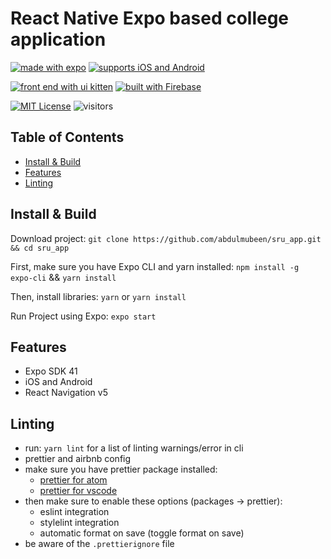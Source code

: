 # React Native Expo based college application
[![made with expo](https://img.shields.io/badge/MADE%20WITH%20EXPO-000.svg?style=for-the-badge&logo=expo&labelColor=4630eb&logoWidth=20)](https://github.com/expo/expo) [![supports iOS and Android](https://img.shields.io/badge/Platforms-Native-4630EB.svg?style=for-the-badge&logo=EXPO&labelColor=000&logoColor=fff)](https://github.com/expo/expo)

[![front end with ui kitten](https://img.shields.io/badge/Front%20End-UI%20Kitten-orange?style=for-the-badge&logo=UIkit)](https://github.com/akveo/react-native-ui-kitten) [![built with Firebase](https://img.shields.io/badge/Built%20With-Firebase-yellow?style=for-the-badge&logo=Firebase)](https://firebase.google.com/)

[![MIT License](https://img.shields.io/badge/License-MIT-brightgreen?style=for-the-badge)](https://github.com/abdulmubeen/sru_app/blob/main/LICENSE) ![visitors](https://visitor-badge.glitch.me/badge?page_id=sru_app.visitor-badge)

## Table of Contents

- [Install & Build](#install--build)
- [Features](#features)
- [Linting](#linting)

## Install & Build

Download project: `git clone https://github.com/abdulmubeen/sru_app.git && cd sru_app` 

First, make sure you have Expo CLI and yarn installed: `npm install -g expo-cli` && `yarn install`

Then, install libraries: `yarn` or `yarn install`

Run Project using Expo: `expo start`

## Features

- Expo SDK 41
- iOS and Android
- React Navigation v5

## Linting

- run: `yarn lint` for a list of linting warnings/error in cli
- prettier and airbnb config
- make sure you have prettier package installed:
  - [prettier for atom](https://atom.io/packages/prettier-atom)
  - [prettier for vscode](https://marketplace.visualstudio.com/items?itemName=esbenp.prettier-vscode)
- then make sure to enable these options (packages → prettier):
  - eslint integration
  - stylelint integration
  - automatic format on save (toggle format on save)
- be aware of the `.prettierignore` file
